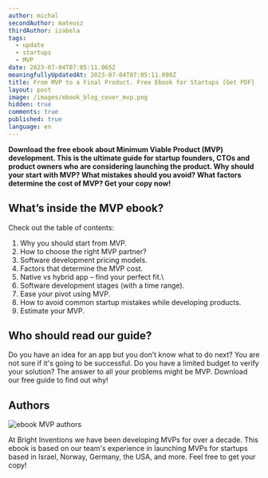 ```yaml
---
author: michal
secondAuthor: mateusz
thirdAuthor: izabela
tags:
  - update
  - startups
  - MVP
date: 2023-07-04T07:05:11.065Z
meaningfullyUpdatedAt: 2023-07-04T07:05:11.098Z
title: From MVP to a Final Product. Free Ebook for Startups [Get PDF]
layout: post
image: /images/ebook_blog_cover_mvp.png
hidden: true
comments: true
published: true
language: en
---
```

**Download the free ebook about Minimum Viable Product (MVP) development. This is the ultimate guide for startup founders, CTOs and product owners who are considering launching the product. Why should your start with MVP? What mistakes should you avoid? What factors determine the cost of MVP? Get your copy now!**

<EbookDynamic sectionTitle='get free MVP guide now' ebookName='From-MVP-to-a-Final-Product.pdf' ebookDescription=' Calling all founders, CTOs and product owners! Dive into the world of MVP development with our comprehensive ebook. Don’t wait, grab your copy here!' ebookImage='/images/mvp_ebook_cover.svg' ebookAlt='MVP free ebook for startups' />

## What’s inside the MVP ebook?

Check out the table of contents:

1. Why you should start from MVP.
2. How to choose the right MVP partner?
3. Software development pricing models.
4. Factors that determine the MVP cost. 
5. Native vs hybrid app – find your perfect fit.\
6. Software development stages (with a time range).
7. Ease your pivot using MVP.
8. How to avoid common startup mistakes while developing products.
9. Estimate your MVP.

## Who should read our guide?

Do you have an idea for an app but you don’t know what to do next? You are not sure if it's going to be successful. Do you have a limited budget to verify your solution? The answer to all your problems might be MVP. Download our free guide to find out why!

## Authors

<div class="image"><img src="/images/ebook_mvp_authors_blog.png" alt="ebook MVP authors" title="ebook MVP authors"  /> </div>

At Bright Inventions we have been developing MVPs for over a decade. This ebook is based on our team's experience in launching MVPs for startups based in Israel, Norway, Germany, the USA, and more. Feel free to get your copy!